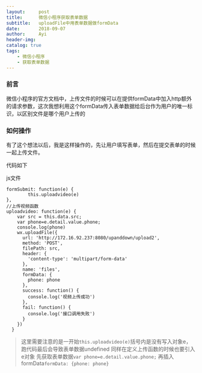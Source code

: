 ```yaml
---
layout:     post
title:      微信小程序获取表单数据
subtitle:   uploadFile中用表单数据做formData
date:       2018-09-07
author:     Ayi
header-img: 
catalog: true
tags:
    - 微信小程序
    - 获取表单数据
---
```


### 前言

微信小程序的官方文档中，上传文件的时候可以在提供formData中加入http额外的请求参数，这次我想利用这个formData传入表单数据给后台作为用户的唯一标识，以区别文件是哪个用户上传的

### 如何操作

有了这个想法以后，我是这样操作的，先让用户填写表单，然后在提交表单的时候一起上传文件。

代码如下

js文件

```
formSubmit: function(e) {
		this.uploadvideo(e)
},
//上传视频函数
uploadvideo: function(e) {
    var src = this.data.src;
    var phone=e.detail.value.phone;
    console.log(phone)
    wx.uploadFile({
      url: 'http://172.16.92.237:8080/upanddown/upload2',
      method: 'POST',
      filePath: src,
      header: {
        'content-type': 'multipart/form-data'
      },
      name: 'files',
      formData: {
        phone: phone
      },
      success: function() {
        console.log('视频上传成功')
      },
      fail: function() {
        console.log('接口调用失败')
      }
    })
  }

```

>这里需要注意的是一开始`this.uploadvideo(e)`括号内是没有写入对象e，跑代码最后会导致表单数据undefined
>同样在定义上传函数的时候也要引入e对象
>先获取表单数据`var phone=e.detail.value.phone;`
>再插入formData`formData: {phone: phone}`



